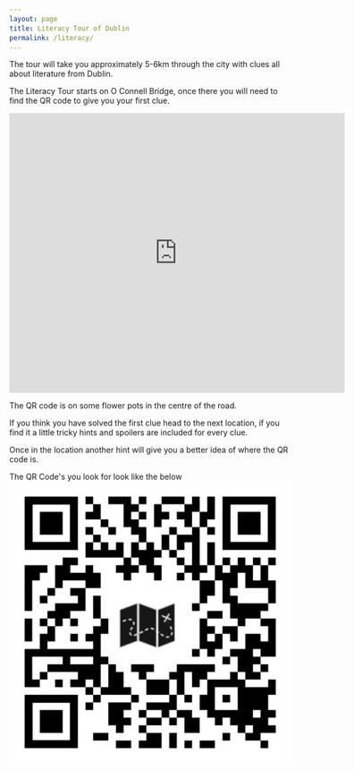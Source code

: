 ```yaml
---
layout: page
title: Literacy Tour of Dublin
permalink: /literacy/
---
```


The tour will take you approximately 5-6km through the city with clues all about literature from Dublin.  

The Literacy Tour starts on O Connell Bridge, once there you will need to find the QR code to give you your first clue.

<div class="mapouter"><div class="gmap_canvas"><iframe width="600" height="500" id="gmap_canvas" src="https://maps.google.com/maps?q=o%20connell%20bridge&t=&z=13&ie=UTF8&iwloc=&output=embed" frameborder="0" scrolling="no" marginheight="0" marginwidth="0"></iframe><a href="https://123movies-to.org"></a><br><style>.mapouter{position:relative;text-align:right;height:500px;width:600px;}</style><a href="https://www.embedgooglemap.net">embedgooglemap.net</a><style>.gmap_canvas {overflow:hidden;background:none!important;height:500px;width:600px;}</style></div></div>

The QR code is on some flower pots in the centre of the road.

If you think you have solved the first clue head to the next location, if you find it a little tricky hints and spoilers are included for every clue.

Once in the location another hint will give you a better idea of where the QR code is.

The QR Code's you look for look like the below
![](/assets/iefy.png)
